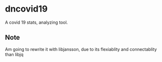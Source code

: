 # dncovid19

A covid 19 stats, analyzing tool.

## Note
Am going to rewrite it with libjansson, due to its flexiablity and connectablity than libjq

